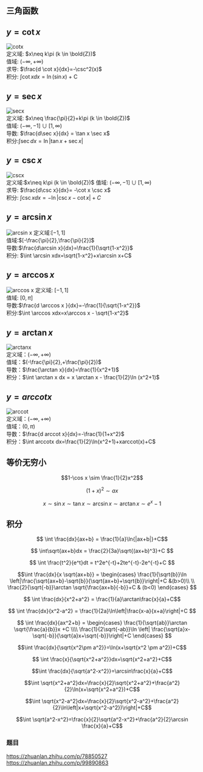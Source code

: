 
## 三角函数

## $y=\cot{x}$

![cotx](2019-12-12-20-47-40.png)  
定义域: $x\neq k\pi (k \in \bold{Z})$  
值域: $(-\infty ,+\infty)$  
求导: $\frac{d \cot x}{dx}=-\csc^2(x)$  
积分: $\int \cot x dx = \ln (\sin x)$ + C

## $y=\sec x$

![secx](2019-12-12-20-58-42.png)  
定义域: $x\neq \frac{\pi}{2}+k\pi (k \in \bold{Z})$  
值域: $(-\infty,-1] \cup [1,\infty)$  
导数: $\frac{d\sec x}{dx} = \tan x \sec x$  
积分:$\int \sec dx = \ln |\tan x + \sec x|$

## $y=\csc x$

![cscx](2019-12-12-21-04-34.png)  
定义域:$x\neq k\pi (k \in \bold{Z})$
值域: $(-\infty,-1] \cup [1,\infty)$  
求导: $\frac{d\csc x}{dx}= -\cot x \csc x$  
积分: $\int \csc xdx = -\ln|\csc x- \cot x|+C$

## $y=\arcsin x$

![arcsin x](2019-12-12-22-24-25.png)
定义域:$[-1,1]$  
值域:$[-\frac{\pi}{2},\frac{\pi}{2}]$  
导数:$\frac{d\arcsin x}{dx}=\frac{1}{\sqrt{1-x^2}}$  
积分: $\int \arcsin xdx=\sqrt{1-x^2}+x\arcsin x+C$

## $y=\arccos x$

![arccos x](2019-12-12-22-33-17.png)
定义域: $[-1,1]$  
值域: $\left[0,\pi \right]$  
导数:$\frac{d \arccos x }{dx}=-\frac{1}{\sqrt{1-x^2}}$  
积分:$\int \arccos xdx=x\arccos x - \sqrt{1-x^2}$

## $y=\arctan x$

![arctanx](2019-12-12-22-47-07.png)  
定义域：$(-\infty,+\infty)$  
值域：$(-\frac{\pi}{2},+\frac{\pi}{2})$  
导数：$\frac{\arctan x}{dx}=\frac{1}{x^2+1}$  
积分：$\int \arctan x dx = x \arctan x - \frac{1}{2}\ln (x^2+1)$

## $y=arccot x$

![arccot](2019-12-12-22-58-06.png)  
定义域：$(-\infty,+\infty)$  
值域：$(0,\pi)$  
导数：$\frac{d arccot x}{dx}=-\frac{1}{1+x^2}$  
积分：$\int arccotx dx=\frac{1}{2}\ln(x^2+1)+xarccot(x)+C$

## 等价无穷小

$$1-\cos x \sim \frac{1}{2}x^2$$

$$(1+x)^2 \sim ax$$

$$ x \sim \sin x \sim \tan x \sim \arcsin x \sim \arctan x \sim e^x -1 $$

## 积分

$$ \int \frac{dx}{ax+b} = \frac{1}{a}\ln{|ax+b|}+C$$

$$ \int\sqrt{ax+b}dx = \frac{2}{3a}\sqrt{(ax+b)^3}+C $$

$$ \int \frac{t^2}{e^t}dt = t^2e^{-t}+2te^{-t}-2e^{-t}+C $$

$$\int \frac{dx}{x \sqrt{ax+b}} = \begin{cases} \frac{1}{\sqrt{b}}\ln \left|\frac{\sqrt{ax+b}-\sqrt{b}}{\sqrt{ax+b}+\sqrt{b}}\right|+C &(b>0)\\ \\ \frac{2}{\sqrt{-b}}\arctan \sqrt{\frac{ax+b}{-b}}+C & (b<0) \end{cases} $$

$$ \int \frac{dx}{x^2+a^2} = \frac{1}{a}\arctan\frac{x}{a}+C$$

$$ \int \frac{dx}{x^2-a^2} = \frac{1}{2a}\ln\left|\frac{x-a}{x+a}\right|+C $$

$$
    \int \frac{dx}{ax^2+b} =
    \begin{cases}
    \frac{1}{\sqrt{ab}}\arctan \sqrt{\frac{a}{b}}x +C
    \\\\
    \frac{1}{2\sqrt{-ab}}\ln \left| \frac{\sqrt{a}x-\sqrt{-b}}{\sqrt{a}x+\sqrt{-b}}\right|+C
\end{cases}
$$

$$\int \frac{dx}{\sqrt{x^2\pm a^2}}=\ln(x+\sqrt{x^2 \pm a^2})+C$$

$$ \int \frac{x}{\sqrt{x^2+a^2}}dx=\sqrt{x^2+a^2}+C$$

$$\int \frac{dx}{\sqrt{a^2-x^2}}=\arcsin\frac{x}{a}+C$$

$$\int \sqrt{x^2+a^2}dx=\frac{x}{2}\sqrt{x^2+a^2}+\frac{a^2}{2}\ln(x+\sqrt{x^2+a^2})+C$$

$$\int \sqrt{x^2-a^2}dx=\frac{x}{2}\sqrt{x^2-a^2}+\frac{a^2}{2}\ln\left|x+\sqrt{x^2-a^2})\right|+C$$

$$\int \sqrt{a^2-x^2}=\frac{x}{2}\sqrt{a^2-x^2}+\frac{a^2}{2}\arcsin \frac{x}{a}+C$$

### 题目

https://zhuanlan.zhihu.com/p/78850527
https://zhuanlan.zhihu.com/p/99890863
